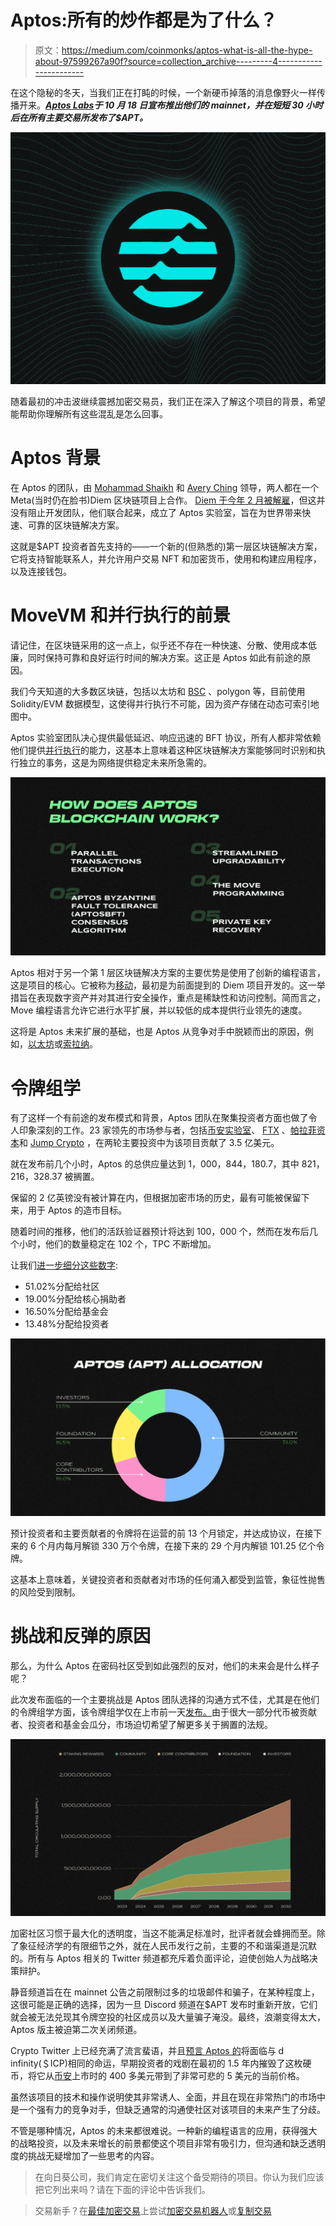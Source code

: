 # Aptos:所有的炒作都是为了什么？

> 原文：<https://medium.com/coinmonks/aptos-what-is-all-the-hype-about-97599267a90f?source=collection_archive---------4----------------------->

在这个隐秘的冬天，当我们正在打盹的时候，一个新硬币掉落的消息像野火一样传播开来。[***Aptos Labs***](https://aptoslabs.com/)***于 10 月 18 日宣布推出他们的 mainnet，并在短短 30 小时后在所有主要交易所发布了$APT。***

![](img/f3ee04088745b9a45a796c5252e13b0e.png)

随着最初的冲击波继续震撼加密交易员，我们正在深入了解这个项目的背景，希望能帮助你理解所有这些混乱是怎么回事。

# Aptos 背景

在 Aptos 的团队，由 [Mohammad Shaikh](https://twitter.com/moshaikhs?ref_src=twsrc%5Etfw%7Ctwcamp%5Etweetembed%7Ctwterm%5E1582470818155532289%7Ctwgr%5Ebedef471bbf1e936f6dcd9d2491e0027a126395e%7Ctwcon%5Es1_&ref_url=https%3A%2F%2Fwww.coindesk.com%2Fbusiness%2F2022%2F10%2F19%2Faptos-token-opens-for-trading-after-blockchains-rocky-debut%2F) 和 [Avery Ching](https://twitter.com/averyching?lang=en) 领导，两人都在一个 Meta(当时仍在脸书)Diem 区块链项目上合作。 [Diem 于今年 2 月被解雇](https://www.usnews.com/news/business/articles/2022-02-01/the-end-facebook-backed-digital-currency-diem-sold-to-bank)，但这并没有阻止开发团队，他们联合起来，成立了 Aptos 实验室，旨在为世界带来快速、可靠的区块链解决方案。

这就是$APT 投资者首先支持的——一个新的(但熟悉的)第一层区块链解决方案，它将支持智能联系人，并允许用户交易 NFT 和加密货币，使用和构建应用程序，以及连接钱包。

# MoveVM 和并行执行的前景

请记住，在区块链采用的这一点上，似乎还不存在一种快速、分散、使用成本低廉，同时保持可靠和良好运行时间的解决方案。这正是 Aptos 如此有前途的原因。

我们今天知道的大多数区块链，包括以太坊和 [BSC](https://docs.bnbchain.org/docs/bnbIntro/) 、polygon 等，目前使用 Solidity/EVM 数据模型，这使得并行执行不可能，因为资产存储在动态可索引地图中。

Aptos 实验室团队决心提供最低延迟、响应迅速的 BFT 协议，所有人都非常依赖他们提供[并行执行](https://aptos.dev/guides/basics-life-of-txn/)的能力，这基本上意味着这种区块链解决方案能够同时识别和执行独立的事务，这是为网络提供稳定未来所急需的。

![](img/c9af7b192ac0ea3539749a8f38ad84fe.png)

Aptos 相对于另一个第 1 层区块链解决方案的主要优势是使用了创新的编程语言，这是项目的核心。它被称为[移动](https://aptos.dev/guides/move-guides/move-on-aptos/)，最初是为前面提到的 Diem 项目开发的。这一举措旨在表现数字资产并对其进行安全操作，重点是稀缺性和访问控制。简而言之，Move 编程语言允许它进行水平扩展，并以较低的成本提供行业领先的速度。

这将是 Aptos 未来扩展的基础，也是 Aptos 从竞争对手中脱颖而出的原因，例如，[以太坊](https://ethereum.org/en/)或[索拉纳](https://solana.com/)。

# 令牌组学

有了这样一个有前途的发布模式和背景，Aptos 团队在聚集投资者方面也做了令人印象深刻的工作。23 家领先的市场参与者，包括[币安实验室](https://labs.binance.com/)、 [FTX](https://ftx.us/?fromIntl=true) 、[帕拉菲资本](https://parafi.com/)和 [Jump Crypto](https://jumpcrypto.com/) ，在两轮主要投资中为该项目贡献了 3.5 亿美元。

就在发布前几个小时，Aptos 的总供应量达到 1，000，844，180.7，其中 821，216，328.37 被搁置。

保留的 2 亿英镑没有被计算在内，但根据加密市场的历史，最有可能被保留下来，用于 Aptos 的造市目标。

随着时间的推移，他们的活跃验证器预计将达到 100，000 个，然而在发布后几个小时，他们的数量稳定在 102 个，TPC 不断增加。

让我们[进一步细分这些数字](https://www.coingecko.com/en/coins/aptos/tokenomics):

*   51.02%分配给社区
*   19.00%分配给核心捐助者
*   16.50%分配给基金会
*   13.48%分配给投资者

![](img/485c46a1d4229d7065c0d9007f7699e7.png)

预计投资者和主要贡献者的令牌将在运营的前 13 个月锁定，并达成协议，在接下来的 6 个月内每月解锁 330 万个令牌，在接下来的 29 个月内解锁 101.25 亿个令牌。

这基本上意味着，关键投资者和贡献者对市场的任何涌入都受到监管，象征性抛售的风险受到限制。

# 挑战和反弹的原因

那么，为什么 Aptos 在密码社区受到如此强烈的反对，他们的未来会是什么样子呢？

此次发布面临的一个主要挑战是 Aptos 团队选择的沟通方式不佳，尤其是在他们的令牌组学方面，该令牌组学仅在上市前一天[发布。](https://u.today/aptos-apt-hyped-tokenomics-finally-unveiled-ahead-of-listing-on-binance-and-ftx)由于很大一部分代币被贡献者、投资者和基金会瓜分，市场迫切希望了解更多关于搁置的法规。

![](img/c6bcd3a298ff2f5842e472c7e85bac05.png)

加密社区习惯于最大化的透明度，当这不能满足标准时，批评者就会蜂拥而至。除了象征经济学的有限细节之外，就在人民币发行之前，主要的不和谐渠道是沉默的。所有与 Aptos 相关的 Twitter 频道都充斥着负面评论，迫使创始人为战略决策辩护。

静音频道旨在在 mainnet 公告之前限制过多的垃圾邮件和骗子，在某种程度上，这很可能是正确的选择，因为一旦 Discord 频道在$APT 发布时重新开放，它们就会被无法兑现其令牌空投的社区成员以及大量骗子淹没。最终，浪潮变得太大，Aptos 版主被迫第二次关闭频道。

Crypto Twitter 上已经充满了流言蜚语，并且[预言 Aptos 的](https://u.today/aptos-apt-hyped-tokenomics-finally-unveiled-ahead-of-listing-on-binance-and-ftx)将面临与 d infinity(＄ICP)相同的命运，早期投资者的戏剧在最初的 1.5 年内摧毁了这枚硬币，将它从[币安](https://labs.binance.com/)上市时的 400 多美元带到了非常可悲的 5 美元的当前价格。

虽然该项目的技术和操作说明使其非常诱人、全面，并且在现在非常热门的市场中是一个强有力的竞争对手，但缺乏通常的沟通使社区对该项目的未来产生了分歧。

不管是哪种情况，Aptos 的未来都很难说。一种新的编程语言的应用，获得强大的战略投资，以及未来增长的前景都使这个项目非常有吸引力，但沟通和缺乏透明度的挑战无疑增加了一些思考的内容。

> 在向日葵公司，我们肯定在密切关注这个备受期待的项目。你认为我们应该把它列出来吗？请在下面的评论中告诉我们。

> 交易新手？在[最佳加密交易](/coinmonks/crypto-exchange-dd2f9d6f3769)上尝试[加密交易机器人](/coinmonks/crypto-trading-bot-c2ffce8acb2a)或[复制交易](/coinmonks/top-10-crypto-copy-trading-platforms-for-beginners-d0c37c7d698c)